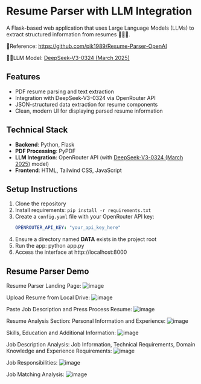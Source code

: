# Resume Parser with LLM Integration

A Flask-based web application that uses Large Language Models (LLMs) to extract structured information from resumes 👨🏻‍💻.

📖Reference: https://github.com/pik1989/Resume-Parser-OpenAI

🧠💬LLM Model: [DeepSeek-V3-0324 (March 2025)](https://openrouter.ai/deepseek/deepseek-chat-v3-0324:free)

## Features

- PDF resume parsing and text extraction
- Integration with DeepSeek-V3-0324 via OpenRouter API
- JSON-structured data extraction for resume components
- Clean, modern UI for displaying parsed resume information

## Technical Stack

- **Backend**: Python, Flask
- **PDF Processing**: PyPDF
- **LLM Integration**: OpenRouter API (with [DeepSeek-V3-0324 (March 2025)](https://openrouter.ai/deepseek/deepseek-chat-v3-0324:freet) model)
- **Frontend**: HTML, Tailwind CSS, JavaScript

## Setup Instructions

1. Clone the repository
2. Install requirements: `pip install -r requirements.txt`
3. Create a `config.yaml` file with your OpenRouter API key:
   ```yaml
   OPENROUTER_API_KEY: "your_api_key_here"
   ```
4. Ensure a directory named __DATA__ exists in the project root
5. Run the app: python app.py
6. Access the interface at http://localhost:8000

## Resume Parser Demo
Resume Parser Landing Page:
![image](https://github.com/user-attachments/assets/13b2e2af-48b8-4406-80a7-c0cc4bb62904)

Upload Resume from Local Drive: 
![image](https://github.com/user-attachments/assets/0c1489e0-c284-46f6-9ef5-d07871b95d4f)

Paste Job Description and Press Process Resume: 
![image](https://github.com/user-attachments/assets/8232e4a9-c3cb-478b-8ff1-caecc9821f3a)


Resume Analysis Section: 
Personal Information and Experience: 
![image](https://github.com/user-attachments/assets/795c580a-3c74-4964-b166-d3128edfb329)

Skills, Education and Additional Information:
![image](https://github.com/user-attachments/assets/d5cc7129-a59b-4324-8a0e-7594eb8ac5ad)

Job Description Analysis:
Job Information, Technical Requirements, Domain Knowledge and Experience Requirements:
![image](https://github.com/user-attachments/assets/56069b5c-c526-4847-bfef-d86f202663bd)

Job Responsibilities:
![image](https://github.com/user-attachments/assets/343dd1f6-bc87-4882-838d-46705732285b)

Job Matching Analysis: 
![image](https://github.com/user-attachments/assets/70db6382-cccc-4316-a9e0-6debe33e78ff)

